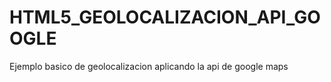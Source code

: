 HTML5_GEOLOCALIZACION_API_GOOGLE
================================
Ejemplo basico de geolocalizacion aplicando la api de google maps
